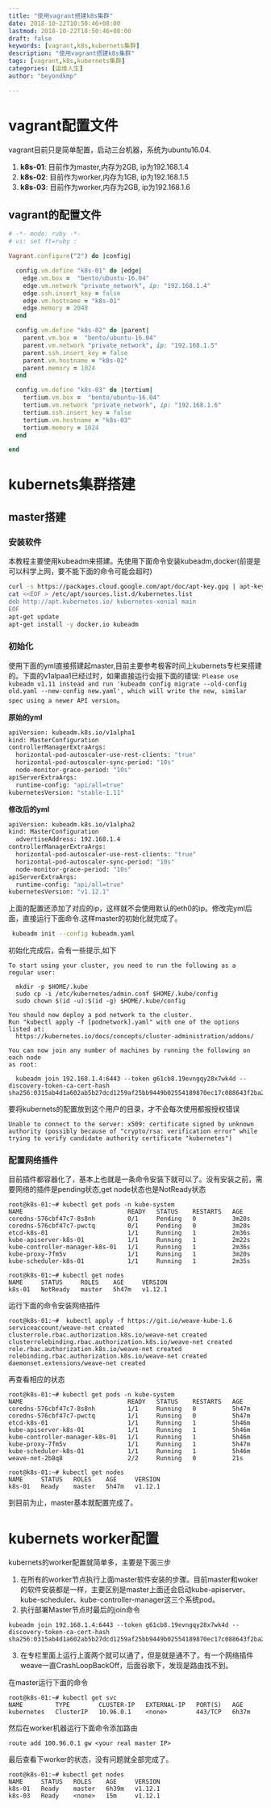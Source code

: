 ```yaml
---
title: "使用vagrant搭建k8s集群"
date: 2018-10-22T10:50:46+08:00
lastmod: 2018-10-22T10:50:46+08:00
draft: false
keywords: [vagrant,k8s,kubernets集群]
description: "使用vagrant搭建k8s集群"
tags: [vagrant,k8s,kubernets集群]
categories: [运维人生]
author: "beyondkmp"

---
```


# vagrant配置文件

vagrant目前只是简单配置，启动三台机器，系统为ubuntu16.04.

1. **k8s-01**: 目前作为master,内存为2GB, ip为192.168.1.4
2. **k8s-02**: 目前作为worker,内存为1GB, ip为192.168.1.5
3. **k8s-03**: 目前作为worker,内存为2GB, ip为192.168.1.6

<!--more-->

## vagrant的配置文件

```ruby
# -*- mode: ruby -*-
# vi: set ft=ruby :

Vagrant.configure("2") do |config|

  config.vm.define "k8s-01" do |edge|
    edge.vm.box =  "bento/ubuntu-16.04"
    edge.vm.network "private_network", ip: "192.168.1.4"
    edge.ssh.insert_key = false
    edge.vm.hostname = "k8s-01"
    edge.memory = 2048
  end

  config.vm.define "k8s-02" do |parent|
    parent.vm.box =  "bento/ubuntu-16.04"
    parent.vm.network "private_network", ip: "192.168.1.5"
    parent.ssh.insert_key = false
    parent.vm.hostname = "k8s-02"
    parent.memory = 1024
  end

  config.vm.define "k8s-03" do |tertium|
    tertium.vm.box =  "bento/ubuntu-16.04"
    tertium.vm.network "private_network", ip: "192.168.1.6"
    tertium.ssh.insert_key = false
    tertium.vm.hostname = "k8s-03"
    tertium.memory = 1024
  end

end
```

# kubernets集群搭建

## master搭建

### 安装软件

本教程主要使用kubeadm来搭建。先使用下面命令安装kubeadm,docker(前提是可以科学上网，要不能下面的命令可能会超时)

```bash
curl -s https://packages.cloud.google.com/apt/doc/apt-key.gpg | apt-key add -
cat <<EOF > /etc/apt/sources.list.d/kubernetes.list
deb http://apt.kubernetes.io/ kubernetes-xenial main
EOF
apt-get update
apt-get install -y docker.io kubeadm
```

### 初始化

使用下面的yml直接搭建起master,目前主要参考极客时间上kubernets专栏来搭建的。下面的v1alpaa1已经过时，如果直接运行会报下面的错误: `Please use kubeadm v1.11 instead and run 'kubeadm config migrate --old-config old.yaml --new-config new.yaml', which will write the new, similar spec using a newer API version`。


**原始的yml**

```bash
apiVersion: kubeadm.k8s.io/v1alpha1
kind: MasterConfiguration
controllerManagerExtraArgs:
  horizontal-pod-autoscaler-use-rest-clients: "true"
  horizontal-pod-autoscaler-sync-period: "10s"
  node-monitor-grace-period: "10s"
apiServerExtraArgs:
  runtime-config: "api/all=true"
kubernetesVersion: "stable-1.11"
```

**修改后的yml**

```bash
apiVersion: kubeadm.k8s.io/v1alpha2
kind: MasterConfiguration
  advertiseAddress: 192.168.1.4
controllerManagerExtraArgs:
  horizontal-pod-autoscaler-use-rest-clients: "true"
  horizontal-pod-autoscaler-sync-period: "10s"
  node-monitor-grace-period: "10s"
apiServerExtraArgs:
  runtime-config: "api/all=true"
kubernetesVersion: "v1.12.1"
```

上面的配置还添加了对应的ip，这样就不会使用默认的eth0的ip。修改完yml后面，直接运行下面命令.这样master的初始化就完成了。

```bash
 kubeadm init --config kubeadm.yaml
```

初始化完成后，会有一些提示,如下

```
To start using your cluster, you need to run the following as a regular user:

  mkdir -p $HOME/.kube
  sudo cp -i /etc/kubernetes/admin.conf $HOME/.kube/config
  sudo chown $(id -u):$(id -g) $HOME/.kube/config

You should now deploy a pod network to the cluster.
Run "kubectl apply -f [podnetwork].yaml" with one of the options listed at:
  https://kubernetes.io/docs/concepts/cluster-administration/addons/

You can now join any number of machines by running the following on each node
as root:

  kubeadm join 192.168.1.4:6443 --token g61cb8.19evngqy28x7wk4d --discovery-token-ca-cert-hash sha256:0315ab4d1a602ab5b27dcd1259af25bb9449b02554189870ec17c088643f2ba2
```

要将kubernets的配置放到这个用户的目录，才不会每次使用都报授权错误

```
Unable to connect to the server: x509: certificate signed by unknown authority (possibly because of "crypto/rsa: verification error" while trying to verify candidate authority certificate "kubernetes")
```

### 配置网络插件

目前插件都容器化了，基本上也就是一条命令安装下就可以了。没有安装之前，需要网络的插件是pending状态,get node状态也是NotReady状态

```
root@k8s-01:~# kubectl get pods -n kube-system
NAME                             READY   STATUS    RESTARTS   AGE
coredns-576cbf47c7-8s8nh         0/1     Pending   0          3m20s
coredns-576cbf47c7-pwctq         0/1     Pending   0          3m20s
etcd-k8s-01                      1/1     Running   1          2m36s
kube-apiserver-k8s-01            1/1     Running   1          2m22s
kube-controller-manager-k8s-01   1/1     Running   1          2m36s
kube-proxy-7fm5v                 1/1     Running   1          3m20s
kube-scheduler-k8s-01            1/1     Running   1          2m35s

root@k8s-01:~# kubectl get nodes
NAME     STATUS     ROLES    AGE     VERSION
k8s-01   NotReady   master   5h47m   v1.12.1
```

运行下面的命令安装网络插件

```
root@k8s-01:~#  kubectl apply -f https://git.io/weave-kube-1.6
serviceaccount/weave-net created
clusterrole.rbac.authorization.k8s.io/weave-net created
clusterrolebinding.rbac.authorization.k8s.io/weave-net created
role.rbac.authorization.k8s.io/weave-net created
rolebinding.rbac.authorization.k8s.io/weave-net created
daemonset.extensions/weave-net created
```

再查看相应的状态

```
root@k8s-01:~# kubectl get pods -n kube-system
NAME                             READY   STATUS    RESTARTS   AGE
coredns-576cbf47c7-8s8nh         1/1     Running   0          5h47m
coredns-576cbf47c7-pwctq         1/1     Running   0          5h47m
etcd-k8s-01                      1/1     Running   1          5h46m
kube-apiserver-k8s-01            1/1     Running   1          5h46m
kube-controller-manager-k8s-01   1/1     Running   1          5h46m
kube-proxy-7fm5v                 1/1     Running   1          5h47m
kube-scheduler-k8s-01            1/1     Running   1          5h46m
weave-net-2b8q8                  2/2     Running   0          21s

root@k8s-01:~# kubectl get nodes
NAME     STATUS   ROLES    AGE     VERSION
k8s-01   Ready    master   5h47m   v1.12.1
```

到目前为止，master基本就配置完成了。

# kubernets worker配置

kubernets的worker配置就简单多，主要是下面三步

1. 在所有的worker节点执行上面master软件安装的步骤。目前master和woker的软件安装都是一样，主要区别是master上面还会启动kube-apiserver、kube-scheduler、kube-controller-manager这三个系统pod。
2. 执行部署Master节点时最后的join命令

```
kubeadm join 192.168.1.4:6443 --token g61cb8.19evngqy28x7wk4d --discovery-token-ca-cert-hash sha256:0315ab4d1a602ab5b27dcd1259af25bb9449b02554189870ec17c088643f2ba2
```

3. 在专栏里面上运行上面两个就可以通了，但是就是通不了。有一个网络插件weave一直CrashLoopBackOff，后面谷歌下，发现是路由找不到。

在master运行下面的命令

```
root@k8s-01:~# kubectl get svc
NAME         TYPE        CLUSTER-IP   EXTERNAL-IP   PORT(S)   AGE
kubernetes   ClusterIP   10.96.0.1    <none>        443/TCP   6h37m
```

然后在worker机器运行下面命令添加路由

```
route add 100.96.0.1 gw <your real master IP>
```

最后查看下worker的状态，没有问题就全部完成了。

```
root@k8s-01:~# kubectl get nodes
NAME     STATUS   ROLES    AGE     VERSION
k8s-01   Ready    master   6h39m   v1.12.1
k8s-03   Ready    <none>   15m     v1.12.1
```
